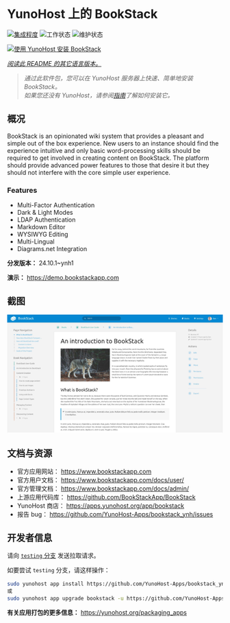 <!--
注意：此 README 由 <https://github.com/YunoHost/apps/tree/master/tools/readme_generator> 自动生成
请勿手动编辑。
-->

# YunoHost 上的 BookStack

[![集成程度](https://dash.yunohost.org/integration/bookstack.svg)](https://ci-apps.yunohost.org/ci/apps/bookstack/) ![工作状态](https://ci-apps.yunohost.org/ci/badges/bookstack.status.svg) ![维护状态](https://ci-apps.yunohost.org/ci/badges/bookstack.maintain.svg)

[![使用 YunoHost 安装 BookStack](https://install-app.yunohost.org/install-with-yunohost.svg)](https://install-app.yunohost.org/?app=bookstack)

*[阅读此 README 的其它语言版本。](./ALL_README.md)*

> *通过此软件包，您可以在 YunoHost 服务器上快速、简单地安装 BookStack。*  
> *如果您还没有 YunoHost，请参阅[指南](https://yunohost.org/install)了解如何安装它。*

## 概况

BookStack is an opinionated wiki system that provides a pleasant and simple out of the box experience. New users to an instance should find the experience intuitive and only basic word-processing skills should be required to get involved in creating content on BookStack. The platform should provide advanced power features to those that desire it but they should not interfere with the core simple user experience.

### Features

- Multi-Factor Authentication
- Dark & Light Modes
- LDAP Authentication
- Markdown Editor
- WYSIWYG Editing
- Multi-Lingual
- Diagrams.net Integration


**分发版本：** 24.10.1~ynh1

**演示：** <https://demo.bookstackapp.com>

## 截图

![BookStack 的截图](./doc/screenshots/screenshot.png)

## 文档与资源

- 官方应用网站： <https://www.bookstackapp.com>
- 官方用户文档： <https://www.bookstackapp.com/docs/user/>
- 官方管理文档： <https://www.bookstackapp.com/docs/admin/>
- 上游应用代码库： <https://github.com/BookStackApp/BookStack>
- YunoHost 商店： <https://apps.yunohost.org/app/bookstack>
- 报告 bug： <https://github.com/YunoHost-Apps/bookstack_ynh/issues>

## 开发者信息

请向 [`testing` 分支](https://github.com/YunoHost-Apps/bookstack_ynh/tree/testing) 发送拉取请求。

如要尝试 `testing` 分支，请这样操作：

```bash
sudo yunohost app install https://github.com/YunoHost-Apps/bookstack_ynh/tree/testing --debug
或
sudo yunohost app upgrade bookstack -u https://github.com/YunoHost-Apps/bookstack_ynh/tree/testing --debug
```

**有关应用打包的更多信息：** <https://yunohost.org/packaging_apps>
